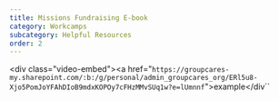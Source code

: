 ```yaml
---
title: Missions Fundraising E-book
category: Workcamps
subcategory: Helpful Resources
order: 2
---
```


&lt;div class="video-embed"&gt;&lt;a href="`https://groupcares-my.sharepoint.com/:b:/g/personal/admin_groupcares_org/ERl5u8-Xjo5PomJoYFAhDIoB9mdxKOPOy7cFHzMMvSUq1w?e=lUmnnf`">example</a></div``
